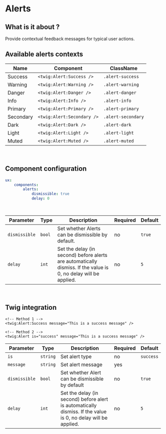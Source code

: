 # Alerts

## What is it about ?

Provide contextual feedback messages for typical user actions.
<br>

## Available alerts contexts

| Name | Component | ClassName |
|-|-|-|
| Success | `<twig:Alert:Success />` | `.alert-success` |
| Warning | `<twig:Alert:Warning />` | `.alert-warning` |
| Danger | `<twig:Alert:Danger />` | `.alert-danger` |
| Info | `<twig:Alert:Info />` | `.alert-info` |
| Primary | `<twig:Alert:Primary />` | `.alert-primary` |
| Secondary | `<twig:Alert:Secondary />` | `.alert-secondary` |
| Dark | `<twig:Alert:Dark />` | `.alert-dark` |
| Light | `<twig:Alert:Light />` | `.alert-light` |
| Muted | `<twig:Alert:Muted />` | `.alert-muted` |
<br>

## Component configuration

```yaml
ux:
    components:
        alerts:
            dismissible: true
            delay: 0
```
<br>

| Parameter | Type | Description | Required | Default |
|-|-|-|-|-|
| `dismissible` | `bool` | Set whether Alerts can be dismissible by default. | no | `true` |
| `delay` | `int` | Set the delay (in second) before alerts are automatically dismiss. If the value is 0, no delay will be applied. | no | `5` |
<br>

## Twig integration

```twig 
<!-- Method 1 -->
<twig:Alert:Success message="This is a success message" />

<!-- Method 2 -->
<twig:Alert is="success" message="This is a success message" />
``` 

| Parameter | Type | Description | Required | Default |
|-|-|-|-|-|
| `is` | `string` | Set alert type | no | `success` |
| `message` | `string` | Set alert message | yes |  |
| `dismissible` | `bool` | Set whether Alert can be dismissible by default | no | `true` |
| `delay` | `int` | Set the delay (in second) before alert is automatically dismiss. If the value is 0, no delay will be applied. | no | `5` |